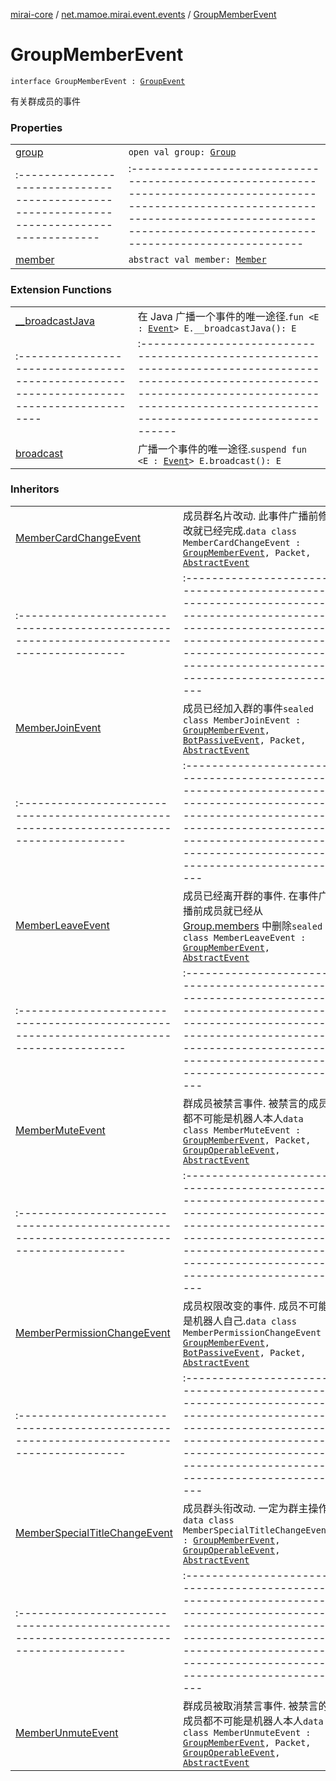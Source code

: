 [mirai-core](../../index.md) / [net.mamoe.mirai.event.events](../index.md) / [GroupMemberEvent](./index.md)

# GroupMemberEvent

`interface GroupMemberEvent : `[`GroupEvent`](../-group-event/index.md)

有关群成员的事件

### Properties
|||
|:----------------------------------------------------------------------------------------|:---------------------------------------------------------------------------------------------------------------------------------------------------------------------------------------------------------|
| [group](group.md) | `open val group: `[`Group`](../../net.mamoe.mirai.contact/-group/index.md) ||||
|:----------------------------------------------------------------------------------------|:---------------------------------------------------------------------------------------------------------------------------------------------------------------------------------------------------------|
| [member](member.md) | `abstract val member: `[`Member`](../../net.mamoe.mirai.contact/-member/index.md) |

### Extension Functions
|||
|:----------------------------------------------------------------------------------------|:---------------------------------------------------------------------------------------------------------------------------------------------------------------------------------------------------------|
| [__broadcastJava](../../net.mamoe.mirai.event/__broadcast-java.md) | 在 Java 广播一个事件的唯一途径.`fun <E : `[`Event`](../../net.mamoe.mirai.event/-event/index.md)`> E.__broadcastJava(): E` ||||
|:----------------------------------------------------------------------------------------|:---------------------------------------------------------------------------------------------------------------------------------------------------------------------------------------------------------|
| [broadcast](../../net.mamoe.mirai.event/broadcast.md) | 广播一个事件的唯一途径.`suspend fun <E : `[`Event`](../../net.mamoe.mirai.event/-event/index.md)`> E.broadcast(): E` |

### Inheritors
|||
|:----------------------------------------------------------------------------------------|:---------------------------------------------------------------------------------------------------------------------------------------------------------------------------------------------------------|
| [MemberCardChangeEvent](../-member-card-change-event/index.md) | 成员群名片改动. 此事件广播前修改就已经完成.`data class MemberCardChangeEvent : `[`GroupMemberEvent`](./index.md)`, Packet, `[`AbstractEvent`](../../net.mamoe.mirai.event/-abstract-event/index.md) ||||
|:----------------------------------------------------------------------------------------|:---------------------------------------------------------------------------------------------------------------------------------------------------------------------------------------------------------|
| [MemberJoinEvent](../-member-join-event/index.md) | 成员已经加入群的事件`sealed class MemberJoinEvent : `[`GroupMemberEvent`](./index.md)`, `[`BotPassiveEvent`](../-bot-passive-event.md)`, Packet, `[`AbstractEvent`](../../net.mamoe.mirai.event/-abstract-event/index.md) ||||
|:----------------------------------------------------------------------------------------|:---------------------------------------------------------------------------------------------------------------------------------------------------------------------------------------------------------|
| [MemberLeaveEvent](../-member-leave-event/index.md) | 成员已经离开群的事件. 在事件广播前成员就已经从 [Group.members](../../net.mamoe.mirai.contact/-group/members.md) 中删除`sealed class MemberLeaveEvent : `[`GroupMemberEvent`](./index.md)`, `[`AbstractEvent`](../../net.mamoe.mirai.event/-abstract-event/index.md) ||||
|:----------------------------------------------------------------------------------------|:---------------------------------------------------------------------------------------------------------------------------------------------------------------------------------------------------------|
| [MemberMuteEvent](../-member-mute-event/index.md) | 群成员被禁言事件. 被禁言的成员都不可能是机器人本人`data class MemberMuteEvent : `[`GroupMemberEvent`](./index.md)`, Packet, `[`GroupOperableEvent`](../-group-operable-event/index.md)`, `[`AbstractEvent`](../../net.mamoe.mirai.event/-abstract-event/index.md) ||||
|:----------------------------------------------------------------------------------------|:---------------------------------------------------------------------------------------------------------------------------------------------------------------------------------------------------------|
| [MemberPermissionChangeEvent](../-member-permission-change-event/index.md) | 成员权限改变的事件. 成员不可能是机器人自己.`data class MemberPermissionChangeEvent : `[`GroupMemberEvent`](./index.md)`, `[`BotPassiveEvent`](../-bot-passive-event.md)`, Packet, `[`AbstractEvent`](../../net.mamoe.mirai.event/-abstract-event/index.md) ||||
|:----------------------------------------------------------------------------------------|:---------------------------------------------------------------------------------------------------------------------------------------------------------------------------------------------------------|
| [MemberSpecialTitleChangeEvent](../-member-special-title-change-event/index.md) | 成员群头衔改动. 一定为群主操作`data class MemberSpecialTitleChangeEvent : `[`GroupMemberEvent`](./index.md)`, `[`GroupOperableEvent`](../-group-operable-event/index.md)`, `[`AbstractEvent`](../../net.mamoe.mirai.event/-abstract-event/index.md) ||||
|:----------------------------------------------------------------------------------------|:---------------------------------------------------------------------------------------------------------------------------------------------------------------------------------------------------------|
| [MemberUnmuteEvent](../-member-unmute-event/index.md) | 群成员被取消禁言事件. 被禁言的成员都不可能是机器人本人`data class MemberUnmuteEvent : `[`GroupMemberEvent`](./index.md)`, Packet, `[`GroupOperableEvent`](../-group-operable-event/index.md)`, `[`AbstractEvent`](../../net.mamoe.mirai.event/-abstract-event/index.md) |

